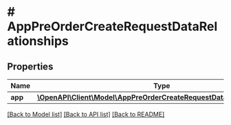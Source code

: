 # # AppPreOrderCreateRequestDataRelationships

## Properties

Name | Type | Description | Notes
------------ | ------------- | ------------- | -------------
**app** | [**\OpenAPI\Client\Model\AppPreOrderCreateRequestDataRelationshipsApp**](AppPreOrderCreateRequestDataRelationshipsApp.md) |  | 

[[Back to Model list]](../../README.md#documentation-for-models) [[Back to API list]](../../README.md#documentation-for-api-endpoints) [[Back to README]](../../README.md)


